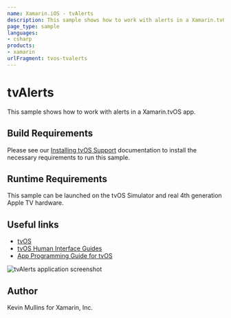 ```yaml
---
name: Xamarin.iOS - tvAlerts
description: This sample shows how to work with alerts in a Xamarin.tvOS app. Build Requirements Please see our Installing tvOS Support documentation to install...
page_type: sample
languages:
- csharp
products:
- xamarin
urlFragment: tvos-tvalerts
---
```

# tvAlerts

This sample shows how to work with alerts in a Xamarin.tvOS app. 

## Build Requirements

Please see our [Installing tvOS Support](/guides/ios/tvos/getting-started/installation/) documentation to install the necessary requirements to run this sample.

## Runtime Requirements

This sample can be launched on the tvOS Simulator and real 4th generation Apple TV hardware.

## Useful links

* [tvOS](https://developer.apple.com/tvos/)
* [tvOS Human Interface Guides](https://developer.apple.com/tvos/human-interface-guidelines/)
* [App Programming Guide for tvOS](https://developer.apple.com/library/prerelease/tvos/documentation/General/Conceptual/AppleTV_PG/)

![tvAlerts application screenshot](Screenshots/01.png "tvAlerts application screenshot")

## Author

Kevin Mullins for Xamarin, Inc.


